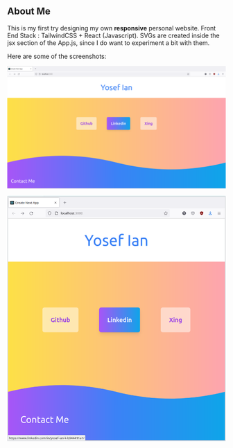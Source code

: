 ## About Me

This is my first try designing my own **responsive** personal website. Front End Stack : TailwindCSS + React (Javascript).
SVGs are created inside the jsx section of the App.js, since I do want to experiment a bit with them. 

Here are some of the screenshots: 

![screenshot](./public/Screenshot.png)

![screenshot](./public/Screenshot_2.png)